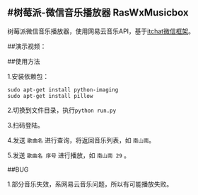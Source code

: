 #树莓派-微信音乐播放器 RasWxMusicbox
----

树莓派微信音乐播放器，使用网易云音乐API，基于[itchat微信框架](https://github.com/littlecodersh/ItChat)。

##演示视频：

##使用方法

1.安装依赖包： 

	sudo apt-get install python-imaging
	sudo apt-get install pillow

2.切换到文件目录，执行`python run.py`

3.扫码登陆。

4.发送 `歌曲名` 进行查询，将返回音乐列表，如 `南山南`。

5.发送 `歌曲名 序号` 进行播放，如 `南山南 29` 。


##BUG

1.部分音乐失效，系网易云音乐问题，所以有可能播放失败。


